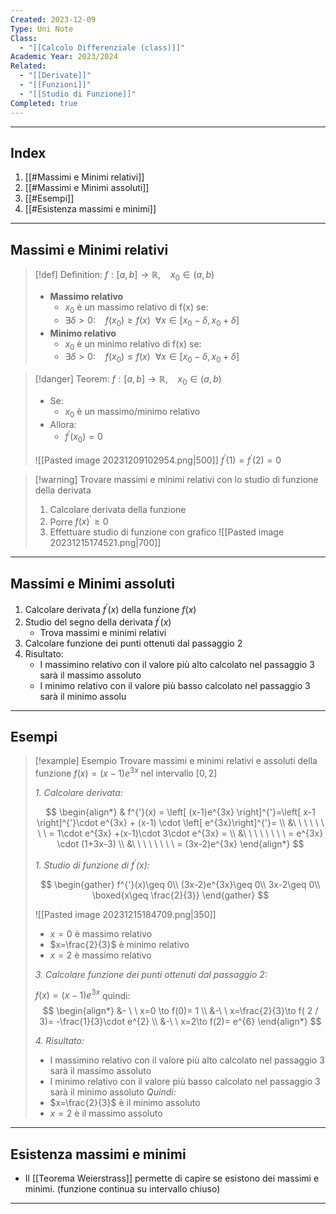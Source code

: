```yaml
---
Created: 2023-12-09
Type: Uni Note
Class:
  - "[[Calcolo Differenziale (class)]]"
Academic Year: 2023/2024
Related:
  - "[[Derivate]]"
  - "[[Funzioni]]"
  - "[[Studio di Funzione]]"
Completed: true
---
```

---
## Index
1. [[#Massimi e Minimi relativi]]
2. [[#Massimi e Minimi assoluti]]
3. [[#Esempi]]
4. [[#Esistenza massimi e minimi]]

---
## Massimi e Minimi relativi
>[!def] Definition:
>	$f:[a,b]\to \mathbb{R}, \ \ \ \ x_{0}\in(a,b)$
>- **Massimo relativo**
>	- $x_{0}$ è un massimo relativo di f(x) se:
>	- $\exists \delta>0:\ \ \ \ f(x_{0})\geq f(x)\ \ \forall x \in[x_{0}-\delta,x_{0}+\delta]$
>- **Minimo relativo**
>	- $x_{0}$ è un minimo relativo di f(x) se:
>	- $\exists \delta>0:\ \ \ \ f(x_{0})\leq f(x)\ \ \forall x \in[x_{0}-\delta,x_{0}+\delta]$
>	

>[!danger] Teorem:
>$f:[a,b]\to \mathbb{R},\ \ \ \ x_{0}\in(a,b)$
>- Se:
>	- $x_{0}$ è un massimo/minimo relativo 
>- Allora:
>	- $f^{'}(x_{0})=0$
>	 
>![[Pasted image 20231209102954.png|500]]
>$f^{'}(1)=f^{'}(2)=0$

>[!warning] Trovare massimi e minimi relativi con lo studio di funzione della derivata 
> 1. Calcolare derivata della funzione 
> 2. Porre $f(x)^{'}\geq 0$
> 3. Effettuare studio di funzione con grafico
> ![[Pasted image 20231215174521.png|700]]

---
## Massimi e Minimi assoluti
1. Calcolare derivata $f^{'}(x)$ della funzione $f(x)$
2. Studio del segno della derivata $f^{'}(x)$
	- Trova massimi e minimi relativi
3. Calcolare funzione dei punti ottenuti dal passaggio 2 
4. Risultato:
	- I massimino relativo con il valore più alto calcolato nel passaggio 3 sarà il massimo assoluto
	- I minimo relativo con il valore più basso calcolato nel passaggio 3 sarà il minimo assolu

---
## Esempi

>[!example] Esempio
>Trovare massimi e minimi relativi e assoluti della funzione $f(x)=(x-1)e^{3x}$ nel intervallo $[0,2]$
>
>*1. Calcolare derivata:*
>
>$$
>\begin{align*}
>& f^{'}(x) = \left[ (x-1)e^{3x} \right]^{'}=\left[ x-1 \right]^{'}\cdot e^{3x} + (x-1) \cdot \left[ e^{3x}\right]^{'}=  \\
>&\ \ \ \ \ \ \ \ = 1\cdot e^{3x} +(x-1)\cdot 3\cdot e^{3x} = \\
>&\ \ \ \ \ \ \ \ = e^{3x} \cdot (1+3x-3) \\
>&\ \ \ \ \ \ \ \ = (3x-2)e^{3x}
>\end{align*}
>$$
>
>*1. Studio di funzione di $f^{'}(x)$:*
>
>$$
>\begin{gather}
>f^{'}(x)\geq 0\\
>(3x-2)e^{3x}\geq 0\\
>3x-2\geq 0\\
>\boxed{x\geq \frac{2}{3}}
>\end{gather}
>$$
>
>![[Pasted image 20231215184709.png|350]]
>
>- $x = 0$ è massimo relativo
>- $x=\frac{2}{3}$ è minimo relativo
>- $x = 2$ è massimo relativo 
>
>*3. Calcolare funzione dei punti ottenuti dal passaggio 2:*
>
>$f(x)=(x-1)e^{3x}$ quindi:
>$$
>\begin{align*}
>&- \ \ x=0 \to f(0)= 1 \\
>&-\ \ x=\frac{2}{3}\to f( 2 / 3)= -\frac{1}{3}\cdot e^{2} \\
>&-\ \ x=2\to f(2)= e^{6}
>\end{align*}
>$$
>
>*4. Risultato:*
>	- I massimino relativo con il valore più alto calcolato nel passaggio 3 sarà il massimo assoluto
>	- I minimo relativo con il valore più basso calcolato nel passaggio 3 sarà il minimo assoluto
>*Quindi:*
>	- $x=\frac{2}{3}$ è il minimo assoluto
>	- $x = 2$ è il massimo assoluto

---
## Esistenza massimi e minimi
- Il [[Teorema Weierstrass]] permette di capire se esistono dei massimi e minimi. (funzione continua su intervallo chiuso)

---
